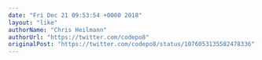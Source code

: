 ```yaml
---
date: "Fri Dec 21 09:53:54 +0000 2018"
layout: "like"
authorName: "Chris Heilmann"
authorUrl: "https://twitter.com/codepo8"
originalPost: "https://twitter.com/codepo8/status/1076053135582478336"
---
```

